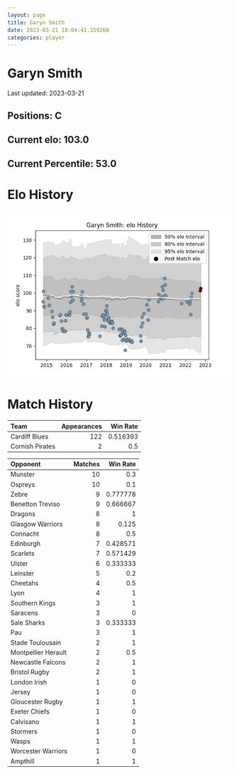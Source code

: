 ```yaml
---  
layout: page  
title: Garyn Smith  
date: 2023-03-21 18:04:41.159260  
categories: player  
---
```

# Garyn Smith


Last updated: 2023-03-21
## Positions: C

## Current elo: 103.0

## Current Percentile: 53.0

# Elo History


![elo history](history_GarynSmith.png)
# Match History


| Team            |   Appearances |   Win Rate |
|:----------------|--------------:|-----------:|
| Cardiff Blues   |           122 |   0.516393 |
| Cornish Pirates |             2 |   0.5      |

| Opponent            |   Matches |   Win Rate |
|:--------------------|----------:|-----------:|
| Munster             |        10 |   0.3      |
| Ospreys             |        10 |   0.1      |
| Zebre               |         9 |   0.777778 |
| Benetton Treviso    |         9 |   0.666667 |
| Dragons             |         8 |   1        |
| Glasgow Warriors    |         8 |   0.125    |
| Connacht            |         8 |   0.5      |
| Edinburgh           |         7 |   0.428571 |
| Scarlets            |         7 |   0.571429 |
| Ulster              |         6 |   0.333333 |
| Leinster            |         5 |   0.2      |
| Cheetahs            |         4 |   0.5      |
| Lyon                |         4 |   1        |
| Southern Kings      |         3 |   1        |
| Saracens            |         3 |   0        |
| Sale Sharks         |         3 |   0.333333 |
| Pau                 |         3 |   1        |
| Stade Toulousain    |         2 |   1        |
| Montpellier Herault |         2 |   0.5      |
| Newcastle Falcons   |         2 |   1        |
| Bristol Rugby       |         2 |   1        |
| London Irish        |         1 |   0        |
| Jersey              |         1 |   0        |
| Gloucester Rugby    |         1 |   1        |
| Exeter Chiefs       |         1 |   0        |
| Calvisano           |         1 |   1        |
| Stormers            |         1 |   0        |
| Wasps               |         1 |   1        |
| Worcester Warriors  |         1 |   0        |
| Ampthill            |         1 |   1        |